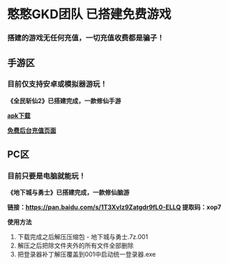 # 憨憨GKD团队    已搭建免费游戏

### 搭建的游戏无任何充值，一切充值收费都是骗子！

## 手游区

### 目前仅支持安卓或模拟器游玩！

**《全民斩仙2》已搭建完成，一款修仙手游**

**<a href="http://7xqekd.com1.z0.glb.clouddn.com/hhxx.apk">apk下载</a>**

**<a href="http://117.73.12.83:81/czxy/">免费后台充值页面</a>**


## PC区

### 目前只要是电脑就能玩！

**《地下城与勇士》已搭建完成，一款修仙脑游**

**链接：https://pan.baidu.com/s/1T3XvIz9Zatgdr9fL0-ELLQ 
提取码：xop7**

**使用方法**
 1. 下载完成之后解压压缩包 - 地下城与勇士.7z.001
 2. 解压之后把除文件夹外的所有文件全部删除
 3. 把登录器补丁解压覆盖到001中启动统一登录器.exe 